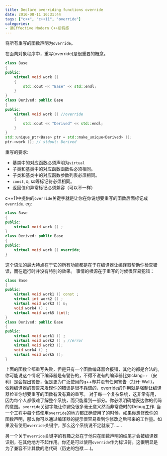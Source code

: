 ```yaml
---
title: Declare overriding functions override
date: 2016-08-11 16:31:44
tags: ["c++", "c++11", "override"]
categories:
- 读Effective Modern C++后有感
---
```

将所有重写的函数声明为`override`。

<!-- more -->

在面向对象程序中，重写(override)是很重要的概念。
``` c++
class Base
{
public:
	virtual void work () 
	{
		std::cout << "Base" << std::endl;
	}
}
class Derived: public Base
{
public:
	virtual void work () //override
	{
		std::cout << "Derived" << std::endl;
	}
}
std::unique_ptr<Base> ptr = std::make_unique<Derived> ();
ptr->work (); // stdout: Derived
```
重写的要求:
- 基类中的对应函数必须声明为`virtual`
- 子类和基类中的对应函数函数名必须相同。
- 子类和基类中的对应函数参数列表必须相同。
- `const`, `&`, `&&`等标记符必须相同。
- 返回值和异常标记必须兼容（可以不一样）

c++11中提供的`override`关键字就是让你在你说想要重写的函数后面标记成`override`.
eg:
``` c++
class Base
{
public:
	virtual void work () ;
}
class Derived: public Base
{
public:
	virtual void work () override;
}
```

这个语法的最大特点在于它的所有功能都是在于在编译器让编译器帮助你检查错误，而在运行时并没有特别的效果。
事情的根源在于重写的时候很容易犯错：
``` c++
class Base
{
public:
	virtual void work1 () const ;
	virtual int work2 () ; 
	virtual void work3 () &;
	void work4 () ;
	virtual void work5 (int);
}
class Derived: public Base
{
public:
	virtual void work1 () ;
	virtual void work2 () ; //error
	virtual void work3 ();
	void work4 () ;
	virtual void work5 ();
}
```
上面的函数全都重写失败，但是只有一个函数编译器会报错，其他的都是合法的。
你可能说这个情况下编译器是有警告的，不得不说有的编译器比如clang++（安利）是会提出警告，但是更为广泛使用的g++却并没有任何警告（打开-Wall）。
依赖编译器的警告来发现你的错误是很不靠谱的，override的作用就是强制让编译器检查你想要重写的函数有没有真的重写。
对于每一个复杂系统，这非常有用，因为每个人都很难了解整个系统，而只能看到一部分。你必须明确地表达你的代码的意图。`override`关键字能让你避免很多毫无意义然而非常费时的Debug工作.
当一个工程中每个该使用`override`的地方都正确使用了的时候，如果你想修改你的函数声明，那么你可以通过编译器的提示很容易看到你修改之后带来的工作量。如果没有使用`override`关键字，那么这个系统说不定就废了......

另一个关于`override`关键字的有趣之处在于他只在函数声明的结尾才会被编译器识别，在其他地方不起作用。你还是可以使用`override`作为标识符。这很明显是为了兼容不计其数的老代码（历史的包袱.....)。